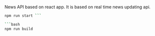 News API based on react app.
It is based on real time news updating api.
```bash
npm run start ```

```bash 
npm run build
```

